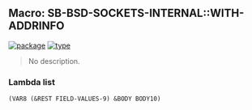 ## Macro: SB-BSD-SOCKETS-INTERNAL::WITH-ADDRINFO
[![package](https://img.shields.io/badge/Package-SB--BSD--SOCKETS--INTERNAL-5f9ea0.svg?style=social&colorA=999999)](../) [![type](https://img.shields.io/badge/Type-Macro-5f9ea0.svg?style=social&colorA=999999)](../#macro) 

> No description.

### Lambda list
```
(VAR8 (&REST FIELD-VALUES-9) &BODY BODY10)
```
